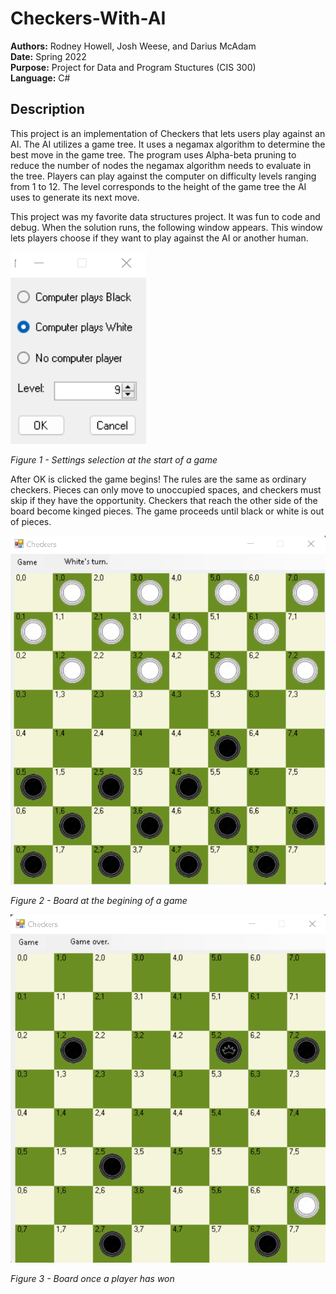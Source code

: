 # Checkers-With-AI
**Authors:** Rodney Howell, Josh Weese, and Darius McAdam  
**Date:** Spring 2022  
**Purpose:** Project for Data and Program Stuctures (CIS 300)  
**Language:** C# 

## Description
This project is an implementation of Checkers that lets users play against an AI. The AI utilizes a game tree. It uses a negamax algorithm to determine the best move in the game tree. The program uses Alpha-beta pruning to reduce the number of nodes the negamax algorithm needs to evaluate in the tree. Players can play against the computer on difficulty levels ranging from 1 to 12. The level corresponds to the height of the game tree the AI uses to generate its next move.

This project was my favorite data structures project. It was fun to code and debug. When the solution runs, the following window appears. This window lets players choose if they want to play against the AI or another human.

![Figure 1](Images/Game-Setup.png)

*Figure 1 - Settings selection at the start of a game*

After OK is clicked the game begins! The rules are the same as ordinary checkers. Pieces can only move to unoccupied spaces, and checkers must skip if they have the opportunity. Checkers that reach the other side of the board become kinged pieces. The game proceeds until black or white is out of pieces. 

![Figure 2](Images/Game-Start.png)

*Figure 2 - Board at the begining of a game*

![Figure 3](Images/Game-Over.png)

*Figure 3 - Board once a player has won*

